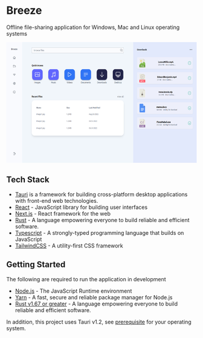 
# Breeze
Offline file-sharing application for Windows, Mac and Linux operating systems

<img src="screenshots/home-light.png" width=640 height =320 alt="screenshot"/>

## Tech Stack
- [Tauri](https://tauri.app/) is a framework for building cross-platform desktop applications with front-end web technologies.
- [React](https://react.dev/) -  JavaScript library for building user interfaces
- [Next.js](https://nextjs.org/) - React framework for the web
- [Rust](rust-lang.org/) -  A language empowering everyone
to build reliable and efficient software.
- [Typescript](https://typescript-lang.org) - A strongly-typed programming language that builds on JavaScript
- [TailwindCSS](https://tailwindcss.com) - A utility-first CSS framework 
## Getting Started
The following are required to run the application in development 
- [Node.js](https://nodejs.org) - The JavaScript Runtime environment
- [Yarn](https://yarnpkg.com/) - A fast, secure and reliable package manager for Node.js
- [Rust v1.67 or greater](rust-lang.org/) -  A language empowering everyone
to build reliable and efficient software.

In addition, this project uses Tauri v1.2, see [prerequisite](https://tauri.app/v1/guides/getting-started/prerequisites/) for your operating system.

